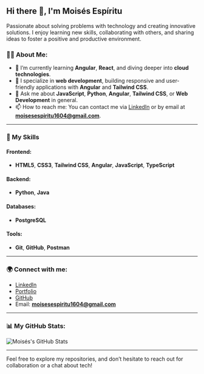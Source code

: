 ## Hi there 👋, I'm Moisés Espíritu

Passionate about solving problems with technology and creating innovative solutions. I enjoy learning new skills, collaborating with others, and sharing ideas to foster a positive and productive environment.

### 👨‍💻 About Me:
- 🌱 I’m currently learning **Angular**, **React**, and diving deeper into **cloud technologies**.
- 🚀 I specialize in **web development**, building responsive and user-friendly applications with **Angular** and **Tailwind CSS**.
- 💬 Ask me about **JavaScript**, **Python**, **Angular**, **Tailwind CSS**, or **Web Development** in general.
- 📫 How to reach me: You can contact me via [LinkedIn](https://www.linkedin.com/in/moisesespiritu/) or by email at **moisesespiritu1604@gmail.com**.

---

### 💼 My Skills

#### **Frontend:**
- **HTML5**, **CSS3**, **Tailwind CSS**, **Angular**, **JavaScript**, **TypeScript**

#### **Backend:**
- **Python**, **Java**

#### **Databases:**
- **PostgreSQL**

#### **Tools:**
- **Git**, **GitHub**, **Postman**

---

### 🌍 Connect with me:
- [LinkedIn](https://www.linkedin.com/in/moisesespiritu/)
- [Portfolio](https://portafolio-moises-espiritu.netlify.app/)
- [GitHub](https://github.com/moisesespiritu)
- Email: **moisesespiritu1604@gmail.com**

---

### 📊 My GitHub Stats:

![Moisés's GitHub Stats](https://github-readme-stats.vercel.app/api?username=moisesespiritu1604&show_icons=true&hide_title=true&count_private=true&hide=prs&theme=radical)

---

Feel free to explore my repositories, and don’t hesitate to reach out for collaboration or a chat about tech!
